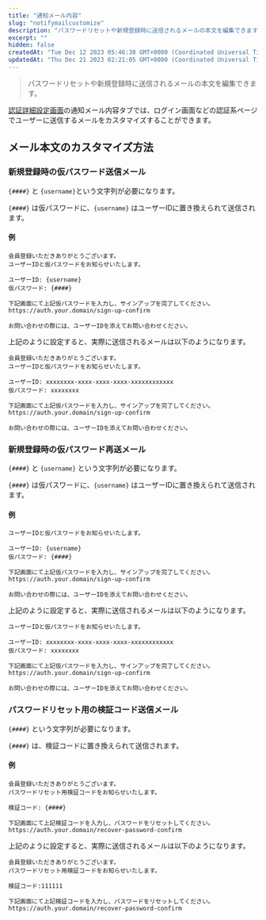 ```yaml
---
title: "通知メール内容"
slug: "notifymailcustomize"
description: "パスワードリセットや新規登録時に送信されるメールの本文を編集できます。"
excerpt: ""
hidden: false
createdAt: "Tue Dec 12 2023 05:46:38 GMT+0000 (Coordinated Universal Time)"
updatedAt: "Thu Dec 21 2023 02:21:05 GMT+0000 (Coordinated Universal Time)"
---
```


> パスワードリセットや新規登録時に送信されるメールの本文を編集できます。

<a href="https://settings.console.saasus.io/customize" target="_blank">認証詳細設定画面</a>の通知メール内容タブでは、ログイン画面などの認証系ページでユーザーに送信するメールをカスタマイズすることができます。

## メール本文のカスタマイズ方法

### 新規登録時の仮パスワード送信メール

`{####}` と `{username}`という文字列が必要になります。

`{####}` は仮パスワードに、`{username}` はユーザーIDに置き換えられて送信されます。

#### 例

```
会員登録いただきありがとうございます。
ユーザーIDと仮パスワードをお知らせいたします。

ユーザーID: {username}
仮パスワード: {####}

下記画面にて上記仮パスワードを入力し、サインアップを完了してください。
https://auth.your.domain/sign-up-confirm

お問い合わせの際には、ユーザーIDを添えてお問い合わせください。
```

上記のように設定すると、実際に送信されるメールは以下のようになります。

```
会員登録いただきありがとうございます。
ユーザーIDと仮パスワードをお知らせいたします。

ユーザーID: xxxxxxxx-xxxx-xxxx-xxxx-xxxxxxxxxxxx
仮パスワード: xxxxxxxx

下記画面にて上記仮パスワードを入力し、サインアップを完了してください。
https://auth.your.domain/sign-up-confirm

お問い合わせの際には、ユーザーIDを添えてお問い合わせください。
```

### 新規登録時の仮パスワード再送メール

`{####}` と `{username}` という文字列が必要になります。

`{####}` は仮パスワードに、`{username}` はユーザーIDに置き換えられて送信されます。

#### 例

```
ユーザーIDと仮パスワードをお知らせいたします。

ユーザーID: {username}
仮パスワード: {####}

下記画面にて上記仮パスワードを入力し、サインアップを完了してください。
https://auth.your.domain/sign-up-confirm

お問い合わせの際には、ユーザーIDを添えてお問い合わせください。
```

上記のように設定すると、実際に送信されるメールは以下のようになります。

```
ユーザーIDと仮パスワードをお知らせいたします。

ユーザーID: xxxxxxxx-xxxx-xxxx-xxxx-xxxxxxxxxxxx
仮パスワード: xxxxxxxx

下記画面にて上記仮パスワードを入力し、サインアップを完了してください。
https://auth.your.domain/sign-up-confirm

お問い合わせの際には、ユーザーIDを添えてお問い合わせください。
```

### パスワードリセット用の検証コード送信メール

`{####}` という文字列が必要になります。

`{####}` は、検証コードに置き換えられて送信されます。

#### 例

```
会員登録いただきありがとうございます。
パスワードリセット用検証コードをお知らせいたします。

検証コード: {####}

下記画面にて上記検証コードを入力し、パスワードをリセットしてください。
https://auth.your.domain/recover-password-confirm
```

上記のように設定すると、実際に送信されるメールは以下のようになります。

```
会員登録いただきありがとうございます。
パスワードリセット用検証コードをお知らせいたします。

検証コード:111111

下記画面にて上記検証コードを入力し、パスワードをリセットしてください。
https://auth.your.domain/recover-password-confirm
```
